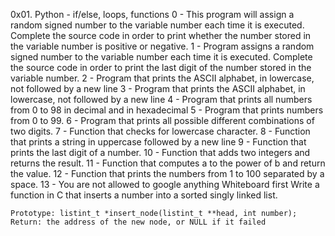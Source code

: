 0x01. Python - if/else, loops, functions
0 - This program will assign a random signed number to the variable number each
	time it is executed. Complete the source code in order to print whether
       	the number stored in the variable number is positive or negative.
1 - Program assigns a random signed number to the variable number each time it is
	executed. Complete the source code in order to print the last digit of the
       	number stored in the variable number.
2 - Program that prints the ASCII alphabet, in lowercase, not followed by a new line
3 - Program that prints the ASCII alphabet, in lowercase, not followed by a new line
4 - Program that prints all numbers from 0 to 98 in decimal and in hexadecimal
5 - Program that prints numbers from 0 to 99.
6 - Program that prints all possible different combinations of two digits.
7 - Function that checks for lowercase character.
8 - Function that prints a string in uppercase followed by a new line
9 - Function that prints the last digit of a number.
10 - Function that adds two integers and returns the result.
11 - Function that computes a to the power of b and return the value.
12 - Function that prints the numbers from 1 to 100 separated by a space.
13 - You are not allowed to google anything
	Whiteboard first
	Write a function in C that inserts a number into a sorted singly linked list.

	Prototype: listint_t *insert_node(listint_t **head, int number);
	Return: the address of the new node, or NULL if it failed





















